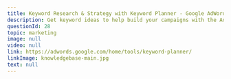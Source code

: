 ```yaml
---
title: Keyword Research & Strategy with Keyword Planner - Google AdWords
description: Get keyword ideas to help build your campaigns with the AdWords Keyword Planner.
questionId: 28
topic: marketing
image: null
video: null
link: https://adwords.google.com/home/tools/keyword-planner/
linkImage: knowledgebase-main.jpg
text: null
---
```

